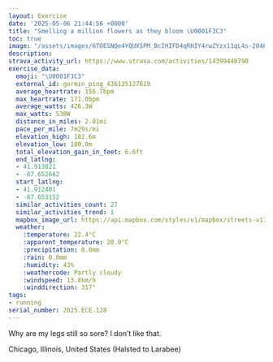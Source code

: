 ```yaml
---
layout: Exercise
date: '2025-05-06 21:44:56 +0000'
title: "Smelling a million flowers as they bloom \U0001F3C3"
toc: true
image: "/assets/images/6TOESNQe4YQUXSPM_BcIHIFD4qRHIY4rwZYzx11qL4s-2048x1536.jpg.jpeg"
description:
strava_activity_url: https://www.strava.com/activities/14399448790
exercise_data:
  emoji: "\U0001F3C3"
  external_id: garmin_ping_436135127619
  average_heartrate: 156.7bpm
  max_heartrate: 171.0bpm
  average_watts: 426.3W
  max_watts: 538W
  distance_in_miles: 2.01mi
  pace_per_mile: 7m29s/mi
  elevation_high: 182.6m
  elevation_low: 180.0m
  total_elevation_gain_in_feet: 6.6ft
  end_latlng:
  - 41.913821
  - -87.652662
  start_latlng:
  - 41.912401
  - -87.653152
  similar_activities_count: 27
  similar_activities_trend: 1
  mapbox_image_url: https://api.mapbox.com/styles/v1/mapbox/streets-v11/static/path-5+787af2-1.0(ahy~F%7Cl~uOEg%40%40iAQUAW%40%7BAF_%40%40%5BA%5DGk%40EiA%40iBDQGg%40Aw%40CUB%7BBIcIBaAGeD%40s%40GuCCWCE%7BAJEACC%40oAC%7BBMw%40Au%40Hg%40AcCFaCGkDCOM%5BEO%40gAKo%40AO%40c%40CWF%7BAEcBBmAEaB%3Fm%40D_AEgADcBCIAN%40Z%3Fj%40E%5EAtBBh%40Ff%40Bx%40Fh%40D~ACbBBxGCp%40BXNd%40%40P%40pACVD%60%40AbA%40~%40ExADlBA%60AFdCDVTLP%40~%40CD%40%3FtABl%40A%5CDj%40Cr%40%40lAAh%40JhECv%40%40zAA~%40%3FrBDr%40Az%40BX%40%60%40%3FtCBzACv%40Bj%40),pin-s-s+e5b22e(-87.65151,41.91377),pin-s-f+89ae00(-87.65075999999995,41.91383999999999)/auto/800x800?access_token=pk.eyJ1Ijoiam9zaGJlY2ttYW4iLCJhIjoiY205eWR2aDd1MWZ6djJrbXc4a3M0bWZleiJ9.XiG9OWkNcZk2QzjJbxLB4A
  weather:
    :temperature: 22.4°C
    :apparent_temperature: 20.9°C
    :precipitation: 0.0mm
    :rain: 0.0mm
    :humidity: 43%
    :weathercode: Partly cloudy
    :windspeed: 13.8km/h
    :winddirection: 317°
tags:
- running
serial_number: 2025.ECE.128
---
```

Why are my legs still so sore? I don’t like that.

Chicago, Illinois, United States (Halsted to Larabee)
